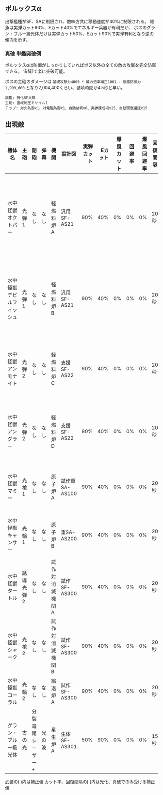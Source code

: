 ## ポルックスα

出撃艦種がSF、SAに制限され、敵味方共に移動速度が40%に制限される。
雑魚は実弾カット90%、Eカット40%でエネルギー兵器が有利だが、
ボスのグラン・ブルー級光体だけは実弾カット50%、Eカット90%で実弾有利となり逆の傾向を示す。

### 真破 単艦突破例

ポルックスαは防御がしっかりしていればボス以外の全ての敵の攻撃を完全防御できる。
宙域1で楽に突破可能。

ボスの主砲のダメージは `基礎攻撃力4000 * 威力倍率補正1001 - 旗艦防御力1,999,600` となり2,004,400くらい、装填時間が4.5秒と早い。

```
旗艦: 特化SF大隊
主砲: 宙域制圧ミサイル1
チップ: 対火防御x1、対電磁防御x1、自動装填x8、実弾錬成術x25、自動回復遅延x15
```

## 出現敵

<ul class="enemies-list"></ul>

| 機体名                   | 主砲      | 副砲              | 弾幕   | 機関            | 設計図         | 実弾カット | Eカット | 爆風カット | 回避率 | 爆風回避率 | 回復間隔 | 登場ステージ                         |
|--------------------------|-----------|-------------------|--------|-----------------|----------------|-----------:|--------:|-----------:|-------:|-----------:|----------|--------------------------------------|
| 水中怪獣オクトパー       | 光弾1     | なし              | なし   | 軽燃料炉A       | 汎用SF-AS21    |        90% |     40% |         0% |     0% |         0% | 20秒     | 1、1ボス、2、3、4、5、6、7、8、9、10 |
| 水中怪獣デビルフィッシュ | 光弾1     | なし              | なし   | 軽燃料炉B       | 汎用SF-AS21    |        90% |     40% |         0% |     0% |         0% | 20秒     | 2ボス、3、4、5、6、7、8、9、10       |
| 水中怪獣アンモナイト     | 光弾2     | なし              | なし   | 軽燃料炉C       | 支援SF-AS22    |        90% |     40% |         0% |     0% |         0% | 20秒     | 3ボス、4、5、6、7、8、9、10          |
| 水中怪獣アングラー       | 光弾2     | なし              | なし   | 軽燃料炉D       | 支援SF-AS22    |        90% |     40% |         0% |     0% |         0% | 20秒     | 4ボス、5、6、7、8、9、10             |
| 水中怪獣マミー           | 光槍1     | なし              | なし   | 原子炉A         | 試作重SA-AS100 |        90% |     40% |         0% |     0% |         0% | 20秒     | 5ボス、6、7、8、9、10                |
| 水中怪獣キャンサー       | 光輪1     | なし              | なし   | 原子炉B         | 重SA-AS200     |        90% |     40% |         0% |     0% |         0% | 20秒     | 6ボス、7、8、9、10                   |
| 水中怪獣タートル         | 誘導光弾2 | なし              | なし   | 試作対消滅機関A | 試作SF-AS300   |        90% |     40% |         0% |     0% |         0% | 20秒     | 7ボス、8、9、10                      |
| 水中怪獣シャーク         | 光槍2     | なし              | なし   | 試作対消滅機関B | 試作SF-AS300   |        90% |     40% |         0% |     0% |         0% | 20秒     | 8ボス、9、10                         |
| 水中怪獣コーラル         | 光輪2     | なし              | なし   | 縮退炉A         | 試作SF-AS300   |        90% |     40% |         0% |     0% |         0% | 20秒     | 9ボス、10                            |
| グラン・ブルー級光体     | 古の光    | 分裂追尾レーザー+ | 光の波 | 星生炉A         | 生体SF-AS301   |        50% |     90% |         0% |     0% |         0% | 15秒     | 10ボス                               |

武装の( )内は補正値
カット率、回復間隔の[ ]内は光化、真破でのみ受ける補正値
